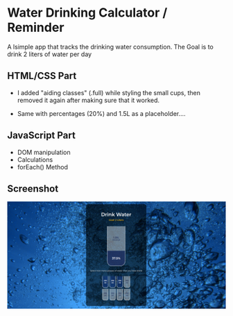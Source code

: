 # Water Drinking Calculator / Reminder

A lsimple app that tracks the drinking water consumption. The Goal is to drink 2 liters of water per day

## HTML/CSS Part

- I added "aiding classes" (.full) while styling the small cups, then removed it again after making sure that it worked.

- Same with percentages (20%) and 1.5L as a placeholder....

## JavaScript Part

- DOM manipulation
- Calculations
- forEach() Method

## Screenshot

![FAQ Cards](screenshot.png)
